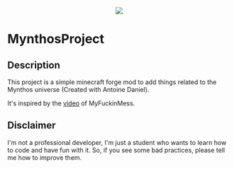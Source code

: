 <p align="center">
  <img src="https://github.com/user-attachments/assets/73fe01ea-a411-4e2d-8397-388adb8ccb04" />
<p>
  
# MynthosProject

## Description

This project is a simple minecraft forge mod to add things related to the Mynthos universe (Created with Antoine Daniel).

It's inspired by the [video](https://www.youtube.com/watch?v=4WP8ULTda3k) of MyFuckinMess.

## Disclaimer

I'm not a professional developer, I'm just a student who wants to learn how to code and have fun with it. So, if you see some bad practices, please tell me how to improve them.
